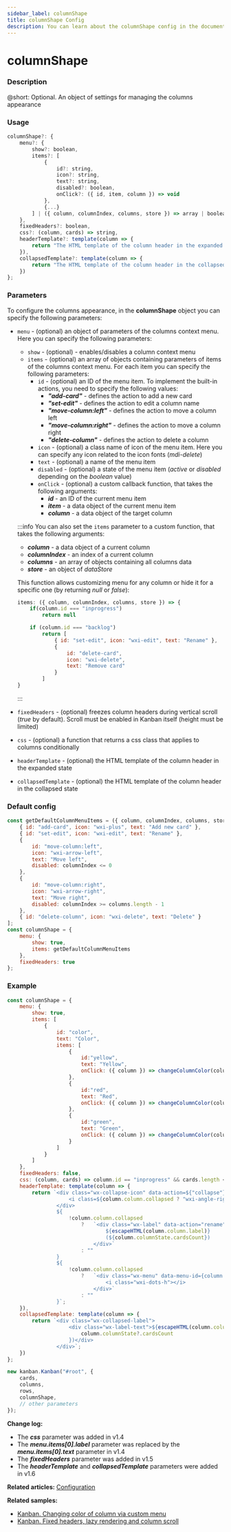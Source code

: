 ```yaml
---
sidebar_label: columnShape
title: columnShape Config
description: You can learn about the columnShape config in the documentation of the DHTMLX JavaScript Kanban library. Browse developer guides and API reference, try out code examples and live demos, and download a free 30-day evaluation version of DHTMLX Kanban.
---
```


# columnShape

### Description

@short: Optional. An object of settings for managing the columns appearance

### Usage

~~~jsx {}
columnShape?: {
    menu?: {
        show?: boolean,
        items?: [
            {
                id?: string,
                icon?: string,
                text?: string,
                disabled?: boolean,
                onClick?: ({ id, item, column }) => void
            }, 
            {...}
        ] | ({ column, columnIndex, columns, store }) => array | boolean
    },
    fixedHeaders?: boolean,
    css?: (column, cards) => string,
    headerTemplate?: template(column => {
        return "The HTML template of the column header in the expanded state";
    }),
    collapsedTemplate?: template(column => {
        return "The HTML template of the column header in the collapsed state";
    })
};
~~~

### Parameters

To configure the columns appearance, in the **columnShape** object you can specify the following parameters:

- `menu` - (optional) an object of parameters of the columns context menu. Here you can specify the following parameters:
    - `show` - (optional) - enables/disables a column context menu
    - `items` - (optional) an array of objects containing parameters of items of the columns context menu. For each item you can specify the following parameters:
        - `id` - (optional) an ID of the menu item. To implement the built-in actions, you need to specify the following values:
            - ***"add-card"*** - defines the action to add a new card
            - ***"set-edit"*** - defines the action to edit a column name
            - ***"move-column:left"*** - defines the action to move a column left
            - ***"move-column:right"*** - defines the action to move a column right
            - ***"delete-column"*** - defines the action to delete a column
        - `icon` - (optional) a class name of icon of the menu item. Here you can specify any icon related to the icon fonts (*mdi-delete*)
        - `text` - (optional) a name of the menu item
        - `disabled` - (optional) a state of the menu item (*active* or *disabled* depending on the *boolean* value)
        - `onClick` - (optional) a custom callback function, that takes the following arguments:
            - ***id*** - an ID of the current menu item
            - ***item*** - a data object of the current menu item
            - ***column*** - a data object of the target column

    :::info
    You can also set the `items` parameter to a custom function, that takes the following arguments:
    - ***column*** - a data object of a current column
    - ***columnIndex*** - an index of a current column
    - ***columns*** - an array of objects containing all columns data
    - ***store*** - an object of *dataStore*

    This function allows customizing menu for any column or hide it for a specific one (by returning *null* or *false*):

    ~~~jsx {}
    items: ({ column, columnIndex, columns, store }) => {
        if(column.id === "inprogress")
            return null

        if (column.id === "backlog") 
            return [
                { id: "set-edit", icon: "wxi-edit", text: "Rename" },
                {
                    id: "delete-card",
                    icon: "wxi-delete",
                    text: "Remove card"
                }
            ]
    }
    ~~~
    :::

- `fixedHeaders` - (optional) freezes column headers during vertical scroll (*true* by default). Scroll must be enabled in Kanban itself (height must be limited)
- `css` - (optional) a function that returns a css class that applies to columns conditionally
- `headerTemplate` - (optional) the HTML template of the column header in the expanded state
- `collapsedTemplate` - (optional) the HTML template of the column header in the collapsed state

### Default config

~~~jsx {}
const getDefaultColumnMenuItems = ({ column, columnIndex, columns, store }) => [
    { id: "add-card", icon: "wxi-plus", text: "Add new card" },
    { id: "set-edit", icon: "wxi-edit", text: "Rename" },
    {
        id: "move-column:left",
        icon: "wxi-arrow-left",
        text: "Move left",
        disabled: columnIndex <= 0
    },
    {
        id: "move-column:right",
        icon: "wxi-arrow-right",
        text: "Move right",
        disabled: columnIndex >= columns.length - 1
    },
    { id: "delete-column", icon: "wxi-delete", text: "Delete" }
];
const columnShape = {
    menu: {
        show: true,
        items: getDefaultColumnMenuItems
    },
    fixedHeaders: true
};
~~~

### Example

~~~jsx {1-58,64}
const columnShape = {
    menu: {
        show: true,
        items: [
            {
                id: "color",
                text: "Color",
                items: [
                    { 
                        id:"yellow", 
                        text: "Yellow",
                        onClick: ({ column }) => changeColumnColor(column, "yellow")
                    },
                    { 
                        id:"red", 
                        text: "Red",
                        onClick: ({ column }) => changeColumnColor(column, "red")
                    },
                    { 
                        id:"green", 
                        text: "Green",
                        onClick: ({ column }) => changeColumnColor(column, "green")
                    }
                ]
            }
        ]
    },
    fixedHeaders: false,
    css: (column, cards) => column.id == "inprogress" && cards.length < 5 ? "green" : "red",
    headerTemplate: template(column => {
        return `<div class="wx-collapse-icon" data-action=${"collapse"}>
                    <i class=${column.column.collapsed ? "wxi-angle-right" : "wxi-angle-left"}></i>
                </div>
                ${
                    !column.column.collapsed
                        ?   `<div class="wx-label" data-action="rename">
                                ${escapeHTML(column.column.label)}
                                (${column.columnState.cardsCount})
                            </div>`
                        : ""
                }
                ${
                    !column.column.collapsed
                        ?   `<div class="wx-menu" data-menu-id={column.id}>
                                <i class="wxi-dots-h"></i>
                            </div>`
                        : ""
                }`;
    }),
    collapsedTemplate: template(column => {
        return `<div class="wx-collapsed-label">
                    <div class="wx-label-text">${escapeHTML(column.column.label)} (${
                        column.columnState?.cardsCount
                    })</div>
                </div>`;
    })
};

new kanban.Kanban("#root", {
    cards,
    columns,
    rows,
    columnShape, 
    // other parameters
});
~~~

**Change log:**
- The ***css*** parameter was added in v1.4
- The ***menu.items[0].label*** parameter was replaced by the ***menu.items[0].text*** parameter in v1.4
- The ***fixedHeaders*** parameter was added in v1.5
- The ***headerTemplate*** and ***collapsedTemplate*** parameters were added in v1.6

**Related articles:** [Configuration](../../../guides/configuration)

**Related samples:**
- [Kanban. Changing color of column via custom menu](https://snippet.dhtmlx.com/fnlvd2g5?tag=kanban)
- [Kanban. Fixed headers, lazy rendering and column scroll](https://snippet.dhtmlx.com/xez9ghqq?tag=kanban)
